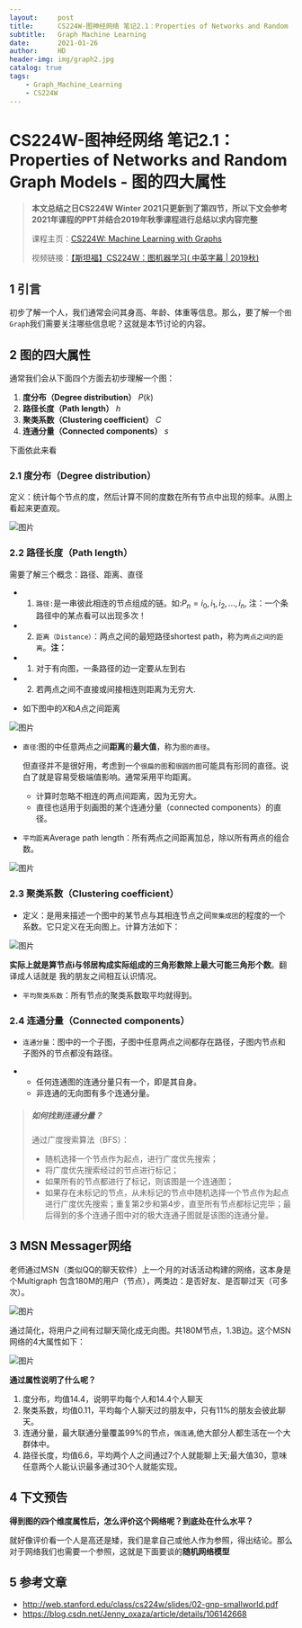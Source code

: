 ```yaml
---
layout:     post
title:      CS224W-图神经网络 笔记2.1：Properties of Networks and Random Graph Models - 图的四大属性
subtitle:   Graph Machine Learning 
date:       2021-01-26
author:     HD
header-img: img/graph2.jpg
catalog: true
tags:
    - Graph_Machine_Learning
    - CS224W
---
```


# CS224W-图神经网络 笔记2.1：Properties of Networks and Random Graph Models - 图的四大属性

> **本文总结之日CS224W Winter 2021只更新到了第四节，所以下文会参考2021年课程的PPT并结合2019年秋季课程进行总结以求内容完整**
>
> 课程主页：[CS224W: Machine Learning with Graphs](http://web.stanford.edu/class/cs224w/)
>
> 视频链接：[【斯坦福】CS224W：图机器学习( 中英字幕 | 2019秋)](https://www.bilibili.com/video/BV1Vg4y1z7Nf?p=2)

## 1 引言

初步了解一个人，我们通常会问其身高、年龄、体重等信息。那么，要了解一个`图Graph`我们需要关注哪些信息呢？这就是本节讨论的内容。

## 2 图的四大属性

通常我们会从下面四个方面去初步理解一个图：

1. **度分布（Degree distribution）** $P(k)$
2. **路径长度（Path length）** $h$
3. **聚类系数（Clustering coefficient）** $C$
4. **连通分量（Connected components）** $s$

下面依此来看

### 2.1 度分布（Degree distribution）

定义：统计每个节点的度，然后计算不同的度数在所有节点中出现的频率。从图上看起来更直观。

![图片](https://tva1.sinaimg.cn/large/008eGmZEgy1gn6zs4i0ozj30pt092wf9.jpg)

### 2.2 路径长度（Path length）

需要了解三个概念：路径、距离、直径

- 1. `路径:`是一串彼此相连的节点组成的链。如:$P_n = {i_0, i_1, i_2,...,i_n}$, 注：一个条路径中的某点看可以出现多次！

- 2. `距离（Distance）`：两点之间的最短路径shortest path，称为`两点之间的距离`。**注：**

- 1. 对于有向图，一条路径的边一定要从左到右

- 2. 若两点之间不直接或间接相连则距离为无穷大.

- 如下图中的$X$和$A$点之间距离

![图片](https://mmbiz.qpic.cn/mmbiz_png/X0g5S5vasEMaztPDRKoyicTLAYiaa5aThygolbGVZnDONPHDHVVmozLR6FpEXe9sFgEuqDnqF83Gpu0NCT97vd6Q/640?wx_fmt=png&tp=webp&wxfrom=5&wx_lazy=1&wx_co=1)

- `直径`:图的中任意两点之间**距离**的**最大值**，称为`图的直径`。

  但直径并不是很好用，考虑到一个`很扁的图`和`很圆的图`可能具有形同的直径。说白了就是容易受极端值影响。通常采用平均距离。

  - 计算时忽略不相连的两点间距离，因为无穷大。
  - 直径也适用于刻画图的某个连通分量（connected components）的直径。

- `平均距离`Average path length：所有两点之间距离加总，除以所有两点的组合数。

![图片](https://tva1.sinaimg.cn/large/008eGmZEgy1gn75r6s7ryj30m706pwer.jpg)

### 2.3 聚类系数（Clustering coefficient）

- 定义：是用来描述一个图中的某节点与其相连节点之间`聚集成团`的程度的一个系数。它只定义在无向图上。计算方法如下：

![图片](https://tva1.sinaimg.cn/large/008eGmZEgy1gn75ruefewj30q10an0u2.jpg)

**实际上就是算节点i与邻居构成实际组成的三角形数除上最大可能三角形个数**。翻译成人话就是 我的朋友之间相互认识情况。

- `平均聚类系数`：所有节点的聚类系数取平均就得到。

### 2.4 连通分量（Connected components）

- `连通分量`：图中的一个子图，子图中任意两点之间都存在路径，子图内节点和子图外的节点都没有路径。

- - 任何连通图的连通分量只有一个，即是其自身。
  - 非连通的无向图有多个连通分量。

> ##### 如何找到连通分量？
>
> 通过广度搜索算法（BFS）：
>
> - 随机选择一个节点作为起点，进行广度优先搜索；
> - 将广度优先搜索经过的节点进行标记；
> - 如果所有的节点都进行了标记，则该图是一个连通图；
> - 如果存在未标记的节点，从未标记的节点中随机选择一个节点作为起点进行广度优先搜索；重复第2步和第4步，直至所有节点都标记完毕；最后得到的多个连通子图中对的极大连通子图就是该图的连通分量。



## 3 MSN Messager网络

老师通过MSN（类似QQ的聊天软件）上一个月的对话活动构建的网络，这本身是个Multigraph 包含180M的用户（节点），两类边：是否好友、是否聊过天（可多次）。

![图片](https://tva1.sinaimg.cn/large/008eGmZEgy1gn75vwldnsj30s70fg0yi.jpg)

通过简化，将用户之间有过聊天简化成无向图。共180M节点，1.3B边。这个MSN网络的4大属性如下：

![图片](https://tva1.sinaimg.cn/large/008eGmZEgy1gn75w6ach7j30j50fe0vx.jpg)

  **通过属性说明了什么呢？**

1. 度分布，均值14.4，说明平均每个人和14.4个人聊天
2. 聚类系数，均值0.11，平均每个人聊天过的朋友中，只有11%的朋友会彼此聊天。
3. 连通分量，最大联通分量覆盖99%的节点，`强连通`,绝大部分人都生活在一个大群体中。
4. 路径长度，均值6.6，平均两个人之间通过7个人就能聊上天;最大值30，意味任意两个人能认识最多通过30个人就能实现。

## 4 下文预告

**得到图的四个维度属性后，怎么评价这个网络呢？到底处在什么水平？**

就好像评价看一个人是高还是矮，我们是拿自己或他人作为参照，得出结论。那么对于网络我们也需要一个参照，这就是下面要谈的**随机网络模型**

## 5 参考文章

- http://web.stanford.edu/class/cs224w/slides/02-gnp-smallworld.pdf
- https://blog.csdn.net/Jenny_oxaza/article/details/106142668

